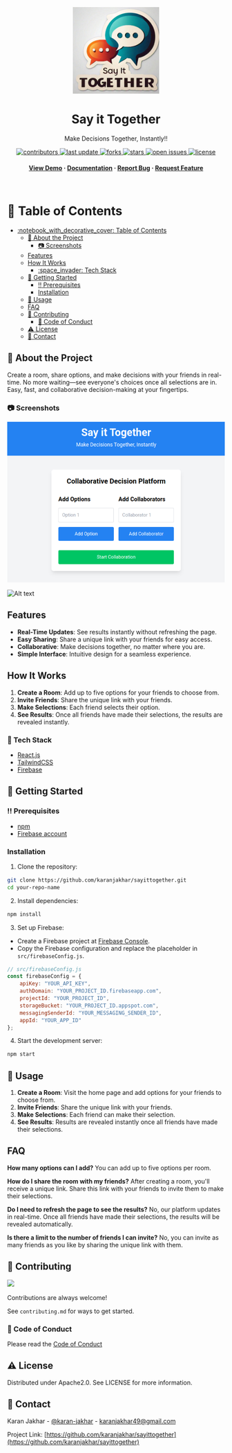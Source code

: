 <div align="center">

  <img src="assets/logo.jpeg" alt="logo" width="200" height="auto" />
  <h1>Say it Together</h1>
  
  <p>
    Make Decisions Together, Instantly!!
  </p>
  
  
<!-- Badges -->
<p>
  <a href="https://github.com/karanjakhar/sayittogether/graphs/contributors">
    <img src="https://img.shields.io/github/contributors/karanjakhar/sayittogether" alt="contributors" />
  </a>
  <a href="">
    <img src="https://img.shields.io/github/last-commit/karanjakhar/sayittogether" alt="last update" />
  </a>
  <a href="https://github.com/karanjakhar/sayittogether/network/members">
    <img src="https://img.shields.io/github/forks/karanjakhar/sayittogether" alt="forks" />
  </a>
  <a href="https://github.com/karanjakhar/sayittogether/stargazers">
    <img src="https://img.shields.io/github/stars/karanjakhar/sayittogether" alt="stars" />
  </a>
  <a href="https://github.com/karanjakhar/sayittogether/issues/">
    <img src="https://img.shields.io/github/issues/karanjakhar/sayittogether" alt="open issues" />
  </a>
  <a href="https://github.com/karanjakhar/sayittogether/blob/master/LICENSE">
    <img src="https://img.shields.io/github/license/karanjakhar/sayittogether.svg" alt="license" />
  </a>
</p>
   
<h4>
    <a href="https://github.com/karanjakhar/sayittogether/">View Demo</a>
  <span> · </span>
    <a href="https://github.com/karanjakhar/sayittogether">Documentation</a>
  <span> · </span>
    <a href="https://github.com/karanjakhar/sayittogether/issues/">Report Bug</a>
  <span> · </span>
    <a href="https://github.com/karanjakhar/sayittogether/issues/">Request Feature</a>
  </h4>
</div>

<br />

<!-- Table of Contents -->
# :notebook_with_decorative_cover: Table of Contents

- [:notebook\_with\_decorative\_cover: Table of Contents](#notebook_with_decorative_cover-table-of-contents)
  - [:star2: About the Project](#star2-about-the-project)
    - [:camera: Screenshots](#camera-screenshots)
  - [Features](#features)
  - [How It Works](#how-it-works)
    - [:space\_invader: Tech Stack](#space_invader-tech-stack)
  - [:toolbox: Getting Started](#toolbox-getting-started)
    - [:bangbang: Prerequisites](#bangbang-prerequisites)
    - [Installation](#installation)
  - [:eyes: Usage](#eyes-usage)
  - [FAQ](#faq)
  - [:wave: Contributing](#wave-contributing)
    - [:scroll: Code of Conduct](#scroll-code-of-conduct)
  - [:warning: License](#warning-license)
  - [:handshake: Contact](#handshake-contact)

  

<!-- About the Project -->
## :star2: About the Project
Create a room, share options, and make decisions with your friends in real-time. No more waiting—see everyone's choices once all selections are in. Easy, fast, and collaborative decision-making at your fingertips.

<!-- Screenshots -->
### :camera: Screenshots

<div align="center"> 
  <img src="assets/screenshot_home_page.png" />
</div>

![Alt text](assets/mark_chris_elon.gif)



## Features

- **Real-Time Updates**: See results instantly without refreshing the page.
- **Easy Sharing**: Share a unique link with your friends for easy access.
- **Collaborative**: Make decisions together, no matter where you are.
- **Simple Interface**: Intuitive design for a seamless experience.

## How It Works

1. **Create a Room**: Add up to five options for your friends to choose from.
2. **Invite Friends**: Share the unique link with your friends.
3. **Make Selections**: Each friend selects their option.
4. **See Results**: Once all friends have made their selections, the results are revealed instantly.

<!-- TechStack -->
### :space_invader: Tech Stack


  <ul>
    <li><a href="https://reactjs.org/">React.js</a></li>
    <li><a href="https://tailwindcss.com/">TailwindCSS</a></li>
    <li><a href="https://firebase.google.com/">Firebase</a></li>
  </ul>



<!-- Getting Started -->
## 	:toolbox: Getting Started

<!-- Prerequisites -->
### :bangbang: Prerequisites

<ul>
    <li><a href="https://nodejs.org/en/download/package-manager">npm</a></li>
    <li><a href="https://firebase.google.com/">Firebase account</a></li>
  </ul>



### Installation

1. Clone the repository:

```sh
git clone https://github.com/karanjakhar/sayittogether.git
cd your-repo-name
```

2. Install dependencies:

```sh
npm install
```

3. Set up Firebase:

- Create a Firebase project at [Firebase Console](https://console.firebase.google.com/).
- Copy the Firebase configuration and replace the placeholder in `src/firebaseConfig.js`.

```js
// src/firebaseConfig.js
const firebaseConfig = {
    apiKey: "YOUR_API_KEY",
    authDomain: "YOUR_PROJECT_ID.firebaseapp.com",
    projectId: "YOUR_PROJECT_ID",
    storageBucket: "YOUR_PROJECT_ID.appspot.com",
    messagingSenderId: "YOUR_MESSAGING_SENDER_ID",
    appId: "YOUR_APP_ID"
};
```

4. Start the development server:

```sh
npm start
```

<!-- Usage -->
## :eyes: Usage


1. **Create a Room**: Visit the home page and add options for your friends to choose from.
2. **Invite Friends**: Share the unique link with your friends.
3. **Make Selections**: Each friend can make their selection.
4. **See Results**: Results are revealed instantly once all friends have made their selections.


## FAQ

**How many options can I add?**
You can add up to five options per room.

**How do I share the room with my friends?**
After creating a room, you'll receive a unique link. Share this link with your friends to invite them to make their selections.

**Do I need to refresh the page to see the results?**
No, our platform updates in real-time. Once all friends have made their selections, the results will be revealed automatically.

**Is there a limit to the number of friends I can invite?**
No, you can invite as many friends as you like by sharing the unique link with them.


<!-- Contributing -->
## :wave: Contributing

<a href="https://github.com/karanjakhar/sayittogether/graphs/contributors">
  <img src="https://contrib.rocks/image?repo=karanjakhar/sayittogether" />
</a>


Contributions are always welcome!

See `contributing.md` for ways to get started.


<!-- Code of Conduct -->
### :scroll: Code of Conduct

Please read the [Code of Conduct](https://github.com/karanjakhar/sayittogether/blob/master/CODE_OF_CONDUCT.md)


<!-- License -->
## :warning: License

Distributed under Apache2.0. See LICENSE for more information.


<!-- Contact -->
## :handshake: Contact

Karan Jakhar - [@karan-jakhar](https://www.linkedin.com/in/karan-jakhar/) - karanjakhar49@gmail.com

Project Link: [https://github.com/karanjakhar/sayittogether](https://github.com/karanjakhar/sayittogether)

